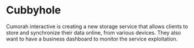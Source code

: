 Cubbyhole
=========

Cumorah interactive is creating a new storage service that allows clients to store and synchronize their data online, from various devices. They also want to have a business dashboard to monitor the service exploitation.
